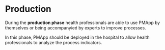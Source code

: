 ﻿---
sidebar_position: 3
---

# Production

During the **production phase** health professionals are able to use PMApp by themselves or being accompanyied by experts to improve processes. 

In this phase, PMApp should be deployed in the hospital to allow health professionals to analyze the process indicators. 

